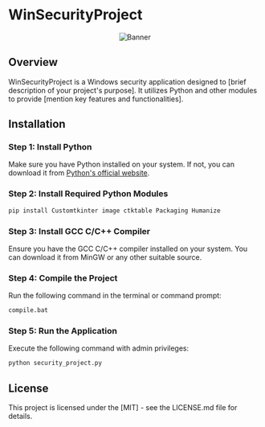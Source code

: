 # WinSecurityProject

<p align="center">
<img src="https://github.com/smtkanchana66/WinSecurityProject/blob/Readme/test_images/Win3.png" alt="Banner">
</p>

## Overview
WinSecurityProject is a Windows security application designed to [brief description of your project's purpose]. It utilizes Python and other modules to provide [mention key features and functionalities].

## Installation

### Step 1: Install Python

Make sure you have Python installed on your system. If not, you can download it from [Python's official website](https://www.python.org/).

### Step 2: Install Required Python Modules

```bash
pip install Customtkinter image ctktable Packaging Humanize
```

<!-- install python
import Customtkinter, image, ctktable, Packaging, Humanize python modules
install gcc c/c++ compiler
run the compile.bat file
run the security.py with admin previlage. -->


### Step 3: Install GCC C/C++ Compiler
Ensure you have the GCC C/C++ compiler installed on your system. You can download it from MinGW or any other suitable source.


### Step 4: Compile the Project
Run the following command in the terminal or command prompt:
```bash
compile.bat
```

### Step 5: Run the Application
Execute the following command with admin privileges:
```bash
python security_project.py
```
## License
This project is licensed under the [MIT] - see the LICENSE.md file for details.

